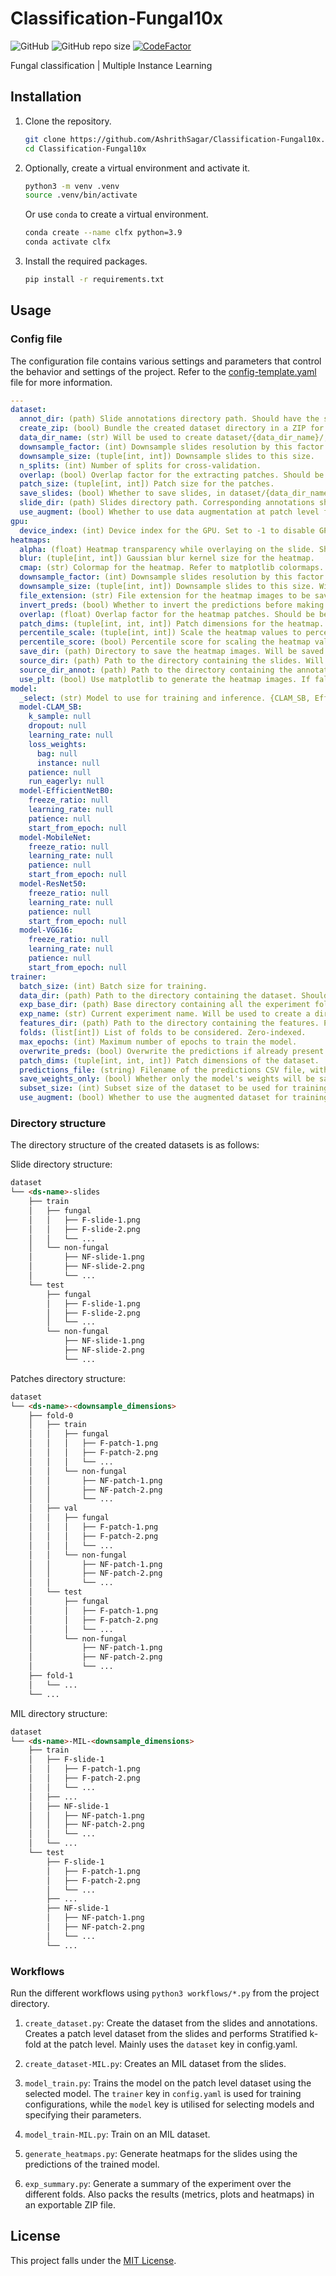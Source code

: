 # Classification-Fungal10x

![GitHub](https://img.shields.io/github/license/AshrithSagar/Classification-Fungal10x) ![GitHub repo size](https://img.shields.io/github/repo-size/AshrithSagar/Classification-Fungal10x) [![CodeFactor](https://www.codefactor.io/repository/github/AshrithSagar/Classification-Fungal10x/badge)](https://www.codefactor.io/repository/github/AshrithSagar/Classification-Fungal10x)

Fungal classification | Multiple Instance Learning

## Installation

1. Clone the repository.

    ```bash
    git clone https://github.com/AshrithSagar/Classification-Fungal10x.git
    cd Classification-Fungal10x
    ```

2. Optionally, create a virtual environment and activate it.

    ```bash
    python3 -m venv .venv
    source .venv/bin/activate
    ```

    Or use `conda` to create a virtual environment.

    ```bash
    conda create --name clfx python=3.9
    conda activate clfx
    ```

3. Install the required packages.

    ```bash
    pip install -r requirements.txt
    ```

## Usage

### Config file

The configuration file contains various settings and parameters that control the behavior and settings of the project.
Refer to the [config-template.yaml](config-template.yaml) file for more information.

```yaml
---
dataset:
  annot_dir: (path) Slide annotations directory path. Should have the same names as that in slide_dir.
  create_zip: (bool) Bundle the created dataset directory in a ZIP for easier download.
  data_dir_name: (str) Will be used to create dataset/{data_dir_name}/;
  downsample_factor: (int) Downsample slides resolution by this factor. Defaults to preserve aspect ratio.
  downsample_size: (tuple[int, int]) Downsample slides to this size.
  n_splits: (int) Number of splits for cross-validation.
  overlap: (bool) Overlap factor for the extracting patches. Should be between 0 and 1.
  patch_size: (tuple[int, int]) Patch size for the patches.
  save_slides: (bool) Whether to save slides, in dataset/{data_dir_name}-slides/;
  slide_dir: (path) Slides directory path. Corresponding annotations should be in annot_dir.
  use_augment: (bool) Whether to use data augmentation at patch level for the train split. Preferably always use as True.
gpu:
  device_index: (int) Device index for the GPU. Set to -1 to disable GPU and use CPU instead.
heatmaps:
  alpha: (float) Heatmap transparency while overlaying on the slide. Should be between 0 and 1.
  blur: (tuple[int, int]) Gaussian blur kernel size for the heatmap.
  cmap: (str) Colormap for the heatmap. Refer to matplotlib colormaps.
  downsample_factor: (int) Downsample slides resolution by this factor. Will be used when source_dir is provided.
  downsample_size: (tuple[int, int]) Downsample slides to this size. Will be used when source_dir is provided.
  file_extension: (str) File extension for the heatmap images to be saved.
  invert_preds: (bool) Whether to invert the predictions before making the heatmaps. Default is true.
  overlap: (float) Overlap factor for the heatmap patches. Should be between 0 and 1.
  patch_dims: (tuple[int, int, int]) Patch dimensions for the heatmap.
  percentile_scale: (tuple[int, int]) Scale the heatmap values to percentile. Uses numpy.percentile();
  percentile_score: (bool) Percentile score for scaling the heatmap values. Uses scipy.stats.percentileofscore();
  save_dir: (path) Directory to save the heatmap images. Will be saved at {exp_base_dir}/{exp_name}/{fold-*}/{save_dir}/;
  source_dir: (path) Path to the directory containing the slides. Will be used to get the predictions for the heatmap.
  source_dir_annot: (path) Path to the directory containing the annotations corresponding to the slides in source_dir. Slides should have the same names as in source_dir. Will be used to overlap with the heatmap for easier visualisation. Set to null to use source_dir slides itself for heatmaps.
  use_plt: (bool) Use matplotlib to generate the heatmap images. If false, then heatmaps will match original slide dimensions.
model:
  _select: (str) Model to use for training and inference. {CLAM_SB, EfficientNetB0, MobileNet, ResNet50, VGG16}.
  model-CLAM_SB:
    k_sample: null
    dropout: null
    learning_rate: null
    loss_weights:
      bag: null
      instance: null
    patience: null
    run_eagerly: null
  model-EfficientNetB0:
    freeze_ratio: null
    learning_rate: null
    patience: null
    start_from_epoch: null
  model-MobileNet:
    freeze_ratio: null
    learning_rate: null
    patience: null
    start_from_epoch: null
  model-ResNet50:
    freeze_ratio: null
    learning_rate: null
    patience: null
    start_from_epoch: null
  model-VGG16:
    freeze_ratio: null
    learning_rate: null
    patience: null
    start_from_epoch: null
trainer:
  batch_size: (int) Batch size for training.
  data_dir: (path) Path to the directory containing the dataset. Should likely be as some dataset/{data_dir_name}/; Should contain within as /fold-*/{train, val, test}/{fungal, non-fungal}/; Refer to the directory structure.
  exp_base_dir: (path) Base directory containing all the experiment folders. Usually set to experiments/.
  exp_name: (str) Current experiment name. Will be used to create a directory in exp_base_dir. {exp_base_dir}/{exp_name}/;
  features_dir: (path) Path to the directory containing the features. Particularly for the MIL datasets.
  folds: (list[int]) List of folds to be considered. Zero-indexed.
  max_epochs: (int) Maximum number of epochs to train the model.
  overwrite_preds: (bool) Overwrite the predictions if already present. Checks for {exp_base_dir}/{exp_name}/{fold-*}/preds.csv;
  patch_dims: (tuple[int, int, int]) Patch dimensions of the dataset.
  predictions_file: (string) Filename of the predictions CSV file, without the extension.
  save_weights_only: (bool) Whether only the model's weights will be saved during model checkpointing, excluding the model architecture or configuration. Useful for subclassed models of tf.keras.Model, which can be reconstructed from definition.
  subset_size: (int) Subset size of the dataset to be used for training. Used for trial purposes. Set to null to use the entire dataset.
  use_augment: (bool) Whether to use the augmented dataset for training present at train/, or use train_unaugmented/ for training. Whole path:- dataset/{data_dir_name}/fold-*/{train,train_unaugmented}/;
```

### Directory structure

The directory structure of the created datasets is as follows:

Slide directory structure:

```markdown
dataset
└── <ds-name>-slides
    ├── train
    │   ├── fungal
    │   │   ├── F-slide-1.png
    │   │   ├── F-slide-2.png
    │   │   └── ...
    │   └── non-fungal
    │       ├── NF-slide-1.png
    │       ├── NF-slide-2.png
    │       └── ...
    └── test
        ├── fungal
        │   ├── F-slide-1.png
        │   ├── F-slide-2.png
        │   └── ...
        └── non-fungal
            ├── NF-slide-1.png
            ├── NF-slide-2.png
            └── ...
```

Patches directory structure:

```markdown
dataset
└── <ds-name>-<downsample_dimensions>
    ├── fold-0
    │   ├── train
    │   │   ├── fungal
    │   │   │   ├── F-patch-1.png
    │   │   │   ├── F-patch-2.png
    │   │   │   └── ...
    │   │   └── non-fungal
    │   │       ├── NF-patch-1.png
    │   │       ├── NF-patch-2.png
    │   │       └── ...
    │   ├── val
    │   │   ├── fungal
    │   │   │   ├── F-patch-1.png
    │   │   │   ├── F-patch-2.png
    │   │   │   └── ...
    │   │   └── non-fungal
    │   │       ├── NF-patch-1.png
    │   │       ├── NF-patch-2.png
    │   │       └── ...
    │   └── test
    │       ├── fungal
    │       │   ├── F-patch-1.png
    │       │   ├── F-patch-2.png
    │       │   └── ...
    │       └── non-fungal
    │           ├── NF-patch-1.png
    │           ├── NF-patch-2.png
    │           └── ...
    ├── fold-1
    │   └── ...
    └── ...
```

MIL directory structure:

```markdown
dataset
└── <ds-name>-MIL-<downsample_dimensions>
    ├── train
    │   ├── F-slide-1
    │   │   ├── F-patch-1.png
    │   │   ├── F-patch-2.png
    │   │   └── ...
    │   ├── ...
    │   ├── NF-slide-1
    │   │   ├── NF-patch-1.png
    │   │   ├── NF-patch-2.png
    │   │   └── ...
    │   └── ...
    └── test
        ├── F-slide-1
        │   ├── F-patch-1.png
        │   ├── F-patch-2.png
        │   └── ...
        ├── ...
        ├── NF-slide-1
        │   ├── NF-patch-1.png
        │   ├── NF-patch-2.png
        │   └── ...
        └── ...
```

### Workflows

Run the different workflows using `python3 workflows/*.py` from the project directory.

1. `create_dataset.py`:
Create the dataset from the slides and annotations.
Creates a patch level dataset from the slides and performs Stratified k-fold at the patch level.
Mainly uses the `dataset` key in config.yaml.

1. `create_dataset-MIL.py`:
Creates an MIL dataset from the slides.

1. `model_train.py`:
Trains the model on the patch level dataset using the selected model.
The `trainer` key in `config.yaml` is used for training configurations, while the `model` key is utilised for selecting models and specifying their parameters.

1. `model_train-MIL.py`:
Train on an MIL dataset.

1. `generate_heatmaps.py`:
Generate heatmaps for the slides using the predictions of the trained model.

1. `exp_summary.py`:
Generate a summary of the experiment over the different folds.
Also packs the results (metrics, plots and heatmaps) in an exportable ZIP file.

## License

This project falls under the [MIT License](LICENSE).
